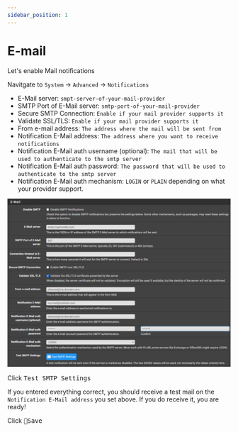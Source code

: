 ```yaml
---
sidebar_position: 1
---
```


# E-mail

Let's enable Mail notifications

Navitgate to `System` -> `Advanced` -> `Notifications`

- E-Mail server: `smpt-server-of-your-mail-provider`
- SMTP Port of E-Mail server: `smtp-port-of-your-mail-provider`
- Secure SMTP Connection: `Enable if your mail provider supports it`
- Validate SSL/TLS: `Enable if your mail provider supports it`
- From e-mail address: `The address where the mail will be sent from`
- Notification E-Mail address: `The address where you want to receive notifications`
- Notification E-Mail auth username (optional): `The mail that will be used to authenticate to the smtp server`
- Notification E-Mail auth password: `The password that will be used to authenticate to the smtp server`
- Notification E-Mail auth mechanism: `LOGIN` or `PLAIN` depending on what your provider support.

![mail-settings](img/mail-settings.png)

Click <kbd>Test SMTP Settings</kbd>

If you entered everything correct, you should receive a test mail on the `Notification E-Mail address` you set above.
If you do receive it, you are ready!

Click <kbd>💾Save</kbd>
